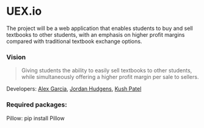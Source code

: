 UEX.io
======

The project will be a web application that enables students to buy and sell textbooks to other students, with an emphasis on higher profit margins compared with traditional textbook exchange options.

### Vision
> Giving students the ability to easily sell textbooks to other students, while simultaneously offering a higher profit margin per sale to sellers.

Developers: [Alex Garcia](https://github.com/alejandro9561), [Jordan Hudgens](https://github.com/jordanhudgens), [Kush Patel](https://github.com/lasanster)


### Required packages:

Pillow: pip install Pillow

